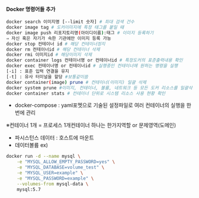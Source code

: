 #### Docker 명령어들 추가

```bash
docker search 이미지명 [--limit 숫자] # 최대 검색 건수
docker image tag # 도커이미지에 특정 태그를 붙일 때
docker image push 리포지토리명(아이디이름):태그 # 이미지 등록하기
⇒ 자신 혹은 자기가 속한 기관에만 이미지 등록 가능
docker stop 컨테이너 id # 해당 컨테이너정지
docker rm 컨테이너id # 해당 컨테이너 삭제
docker rmi 이미지id # 해당이미지 삭제
docker container logs 컨테이너명 or 컨테이너id # 특정도커의 표준출력내용 확인
docker exec 컨테이너명 or 컨테이너id # 실행중인 컨테이너에 원하는 명령을 실행
[-i] : 표준 입력 연결을 유지
[-t] : 유사 터미널을 할당 #보통같이씀
docker container(image) prune # 컨테이너(이미지) 일괄 삭제
docker system prune #이미지, 컨테이너, 볼륨, 네트워크 등 모든 도커 리소스를 일괄삭제
docker container stats # 컨테이너 단위로 시스템 리소스 사용 현황 확인
```

* docker-compose : yaml포멧으로 기술된 설정파일로 여러 컨테이너의 실행을 한번에 관리

※컨테이너 1개 = 프로세스 1개컨테이너 하나는 한가지역할 or 문제영역(도메인)

* 파시스턴스 데이터 : 호스트에 마운트 
* 데이터볼륨 ex)

```bash
docker run -d --name mysql \
    -e "MYSQL_ALLOW_EMPTY_PASSWORD=yes" \
    -e "MYSQL_DATABASE=volume_test" \
    -e "MYSQL_USER=example" \
    -e "MYSQL_PASSWORD=example" \
    --volumes-from mysql-data \
    mysql:5.7
```


